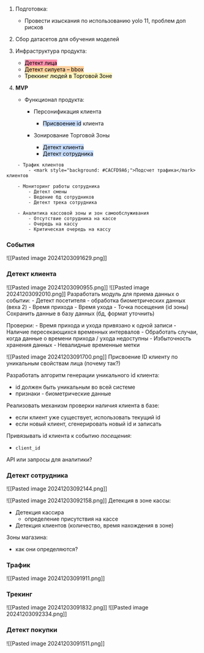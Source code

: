 1. Подготовка:
    - Провести изыскания по использованию yolo 11, проблем доп рисков


2. Сбор датасетов для обучения моделей


3. Инфраструктура продукта:
    - <mark style="background: #FF5582A6;">Детект лица</mark>
    - <mark style="background: #FFB86CA6;">Детект силуета – bbox</mark>
    - <mark style="background: #FFF3A3A6;">Треккинг людей в Торговой Зоне</mark>


4. **MVP**
    - Функционал продукта:
        - Персонификация клиента
            - <mark style="background: #ADCCFFA6;">Присвоение id</mark> клиента

        - Зонирование Торговой Зоны
            - <mark style="background: #ADCCFFA6;">Детект клиента</mark>
            - <mark style="background: #ADCCFFA6;">Детект сотрудника
</mark>

        - Трафик клиентов
            - <mark style="background: #CACFD9A6;">Подсчет трафика</mark> клиентов

        - Мониторинг работы сотрудника
            - Детект смены
            - Ведение бд сотрудников
            - Детект трека сотрудника

        - Аналитика кассовой зоны и зон самообслуживания
            - Отсутствие сотрудника на кассе
            - Очередь на кассу
            - Критическая очередь на кассу


### **События**
![[Pasted image 20241203091629.png]]

### **Детект клиента**

![[Pasted image 20241203090955.png]]
![[Pasted image 20241203092010.png]]
Разработать модуль для приема данных о событии:
	- Детект посетителя 
		 - обработка биометрических данных (веха 2)
    - Время прихода
    - Время ухода 
    - Точка посещения (id зоны)
Сохранить  данные в базу данных (бд, формат уточнить)

Проверки:
	- Время прихода и ухода привязано к одной записи 
    - Наличие пересекающихся временных интервалов
    - Обработать случаи, когда данные о времени прихода / ухода недоступны
    - Избыточность хранения данных
     - Невалидные временные метки


![[Pasted image 20241203091700.png]]
Присвоение ID клиенту по уникальным свойствам лица (почему так?)

Разработать алгоритм генерации уникального id клиента:
- id должен быть уникальным во всей системе
- признаки - биометрические данные 

Реализовать механизм проверки наличия клиента в базе:
- если клиент уже существует, использовать текущий id
- если новый клиент, сгенерировать новый id и записать 

Привязывать id клиента к событию *посещения*:
- `client_id`

API или запросы для аналитики?

### **Детект сотрудника** 

![[Pasted image 20241203092144.png]]

![[Pasted image 20241203092158.png]]
Детекция в зоне кассы:
 - Детекция кассира
	 - определение присутствия на кассе
 - Детекция клиентов (количество, время нахождения в зоне)

Зоны магазина:
- как они определяются?


### **Трафик**

![[Pasted image 20241203091911.png]]




### Трекинг 

![[Pasted image 20241203091832.png]]
![[Pasted image 20241203092334.png]]

### **Детект покупки** 

![[Pasted image 20241203091511.png]]

